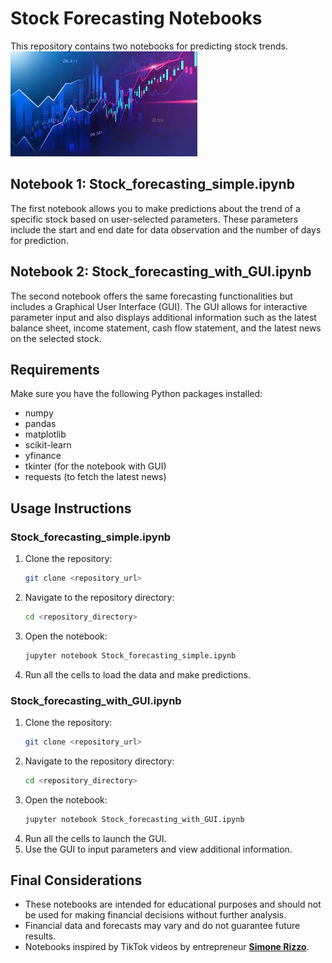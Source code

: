# Stock Forecasting Notebooks

This repository contains two notebooks for predicting stock trends.<br>
![alt text](Image.jpg)

## Notebook 1: Stock_forecasting_simple.ipynb

The first notebook allows you to make predictions about the trend of a specific stock based on user-selected parameters. These parameters include the start and end date for data observation and the number of days for prediction.

## Notebook 2: Stock_forecasting_with_GUI.ipynb

The second notebook offers the same forecasting functionalities but includes a Graphical User Interface (GUI). The GUI allows for interactive parameter input and also displays additional information such as the latest balance sheet, income statement, cash flow statement, and the latest news on the selected stock.

## Requirements

Make sure you have the following Python packages installed:
+ numpy
+ pandas
+ matplotlib
+ scikit-learn
+ yfinance
+ tkinter (for the notebook with GUI)
+ requests (to fetch the latest news)

## Usage Instructions

### Stock_forecasting_simple.ipynb

1. Clone the repository:
    ```sh
    git clone <repository_url>
    ```
2. Navigate to the repository directory:
    ```sh
    cd <repository_directory>
    ```
3. Open the notebook:
    ```sh
    jupyter notebook Stock_forecasting_simple.ipynb
    ```
4. Run all the cells to load the data and make predictions.

### Stock_forecasting_with_GUI.ipynb

1. Clone the repository:
    ```sh
    git clone <repository_url>
    ```
2. Navigate to the repository directory:
    ```sh
    cd <repository_directory>
    ```
3. Open the notebook:
    ```sh
    jupyter notebook Stock_forecasting_with_GUI.ipynb
    ```
4. Run all the cells to launch the GUI.
5. Use the GUI to input parameters and view additional information.

## Final Considerations

+ These notebooks are intended for educational purposes and should not be used for making financial decisions without further analysis.
+ Financial data and forecasts may vary and do not guarantee future results.
+ Notebooks inspired by TikTok videos by entrepreneur [**Simone Rizzo**](https://www.tiktok.com/@simonerizzo98?lang=it-IT).
